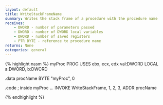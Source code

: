 ```yaml
---
layout: default
title: WriteStackFrameName
summary: Writes the stack frame of a procedure with the procedure name.
receives: 
    - DWORD - number of parameters passed
    - DWORD - number of DWORD local variables
    - DWORD - number of saved registers
    - PTR BYTE - reference to procedure name
returns: None
categories: general
---
```

{% highlight nasm %}
myProc PROC USES ebx, ecx, edx
    val:DWORD
    LOCAL a:DWORD, b:DWORD

.data
procName BYTE "myProc", 0

.code
; inside myProc ...
INVOKE WriteStackFrame, 1, 2, 3, ADDR procName

{% endhighlight %}